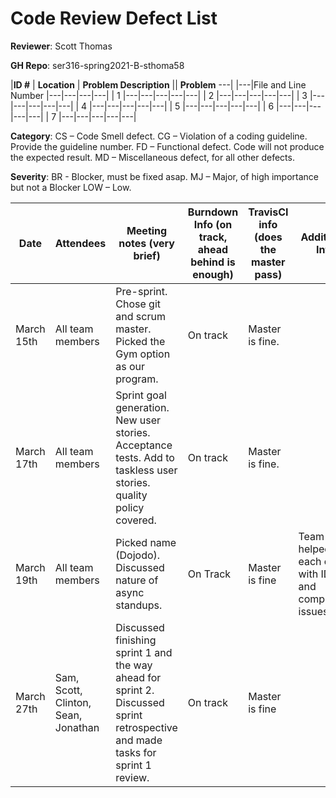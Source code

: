 # Code Review Defect List


**Reviewer**: Scott Thomas

**GH Repo**: ser316-spring2021-B-sthoma58

|**ID #** |      **Location**     |        **Problem Description**         ||    **Problem**    ---|
|---|File and Line Number |---|---|---|---|
| 1 |---|---|---|---|---|
| 2 |---|---|---|---|---|
| 3 |---|---|---|---|---|
| 4 |---|---|---|---|---|
| 5 |---|---|---|---|---|
| 6 |---|---|---|---|---|
| 7 |---|---|---|---|---|




**Category**: CS – Code Smell defect. CG – Violation of a coding guideline. Provide the guideline number. FD – Functional defect. Code will not produce the expected result. MD – Miscellaneous defect, for all other defects.

**Severity**: BR - Blocker, must be fixed asap. MJ – Major, of high importance but not a Blocker LOW – Low. 




 

| Date  | Attendees  |Meeting notes (very brief)   | Burndown Info (on track, ahead behind is enough) | TravisCI info (does the master pass) | Additional Info  |
|---|---|---|---|---|---|
| March 15th | All team members  | Pre-sprint. Chose git and scrum master. Picked the Gym option as our program.  | On track  | Master is fine. |  |
| March 17th | All team members  | Sprint goal generation. New user stories. Acceptance tests. Add to taskless user stories. quality policy covered.  | On track   | Master is fine.  |  |
| March 19th | All team members  | Picked name (Dojodo). Discussed nature of async standups.  | On Track  | Master is fine | Team helped each other with IDE and compilation issues. |
| March 27th | Sam, Scott, Clinton, Sean, Jonathan | Discussed finishing sprint 1 and the way ahead for sprint 2. Discussed sprint retrospective and made tasks for sprint 1 review. | On track| Master is fine ||

